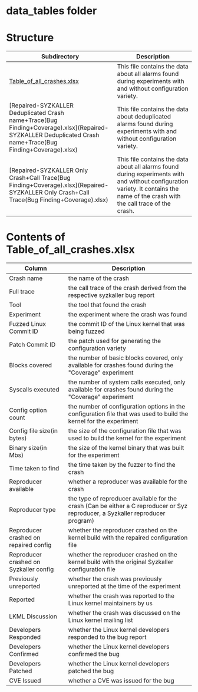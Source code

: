 # data_tables folder

# Structure

|Subdirectory|Description|
|----|----|
|[Table_of_all_crashes.xlsx](Table_of_all_crashes.xlsx)|This file contains the data about all alarms found during experiments with and without configuration variety.|
|[Repaired-SYZKALLER Deduplicated Crash name+Trace(Bug Finding+Coverage).xlsx](Repaired-SYZKALLER Deduplicated Crash name+Trace(Bug Finding+Coverage).xlsx)|This file contains the data about deduplicated alarms found during experiments with and without configuration variety.|
|[Repaired-SYZKALLER Only Crash+Call Trace(Bug Finding+Coverage).xlsx](Repaired-SYZKALLER Only Crash+Call Trace(Bug Finding+Coverage).xlsx)|This file contains the data about all alarms found during experiments with and without configuration variety. It contains the name of the crash with the call trace of the crash.|

# Contents of Table_of_all_crashes.xlsx
|Column|Description|
|----|----|
|Crash name|the name of the crash|
|Full trace|the call trace of the crash derived from the respective syzkaller bug report|
|Tool|the tool that found the crash|
|Experiment|the experiment where the crash was found|
|Fuzzed Linux Commit ID|the commit ID of the Linux kernel that was being fuzzed|
|Patch Commit ID|the patch used for generating the configuration variety|
|Blocks covered|the number of basic blocks covered, only available for crashes found during the "Coverage" experiment|
|Syscalls executed|the number of system calls executed, only available for crashes found during the "Coverage" experiment|
|Config option count|the number of configuration options in the configuration file that was used to build the kernel for the experiment|
|Config file size(in bytes)|the size of the configuration file that was used to build the kernel for the experiment|
|Binary size(in Mbs)|the size of the kernel binary that was built for the experiment|
|Time taken to find|the time taken by the fuzzer to find the crash|
|Reproducer available|whether a reproducer was available for the crash|
|Reproducer type|the type of reproducer available for the crash (Can be either a C reproducer or Syz reproducer, a Syzkaller reproducer program)|
|Reproducer crashed on repaired config|whether the reproducer crashed on the kernel build with the repaired configuration file|
|Reproducer crashed on Syzkaller config|whether the reproducer crashed on the kernel build with the original Syzkaller configuration file|
|Previously unreported|whether the crash was previously unreported at the time of the experiment|
|Reported|whether the crash was reported to the Linux kernel maintainers by us|
|LKML Discussion|whether the crash was discussed on the Linux kernel mailing list|
|Developers Responded|whether the Linux kernel developers responded to the bug report|
|Developers Confirmed|whether the Linux kernel developers confirmed the bug|
|Developers Patched|whether the Linux kernel developers patched the bug|
|CVE Issued|whether a CVE was issued for the bug|
